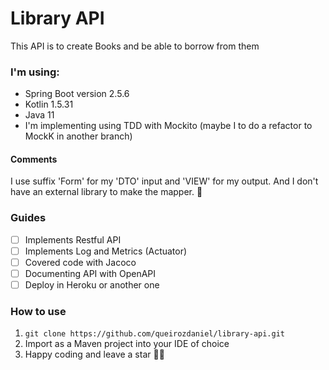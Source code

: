 # Library API

This API is to create Books and be able to borrow from them

### I'm using:
- Spring Boot version 2.5.6
- Kotlin 1.5.31
- Java 11
- I'm implementing using TDD with Mockito (maybe I to do a refactor to MockK in another branch)

#### Comments
I use suffix 'Form' for my 'DTO' input and 'VIEW' for my output. And I don't have an external library to make the mapper. :metal:

### Guides
- [ ] Implements Restful API
- [ ] Implements Log and Metrics (Actuator)
- [ ] Covered code with Jacoco
- [ ] Documenting API with OpenAPI
- [ ] Deploy in Heroku or another one

###  How to use

1. `git clone https://github.com/queirozdaniel/library-api.git`
2. Import as a Maven project into your IDE of choice
3. Happy coding and leave a star 🎉🙌